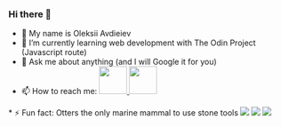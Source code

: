### Hi there 👋

* :bust_in_silhouette: My name is Oleksii Avdieiev
* 🌱 I’m currently learning web development with The Odin Project (Javascript route)
* 💬 Ask me about anything (and I will Google it for you)
* 📫 How to reach me: <a href="https://t.me/ImRealConfucii"><img height="50" src="https://cdn3.iconfinder.com/data/icons/social-icons-33/512/Telegram-512.png"/></a><a href="https://www.linkedin.com/in/confucii/">
    <img height="50" src="https://cdn2.iconfinder.com/data/icons/social-icon-3/512/social_style_3_in-306.png"/>
</a> 
* ⚡ Fun fact: Otters the only marine mammal to use stone tools

<img src="https://github-readme-stats.vercel.app/api?username=confucii&show_icons=true"/>

<img src="https://github-readme-stats.vercel.app/api/top-langs?username=confucii&layout=compact"/>

<img src="https://github-readme-streak-stats.herokuapp.com/?user=confucii"/>

<!--
**Confucii/confucii** is a ✨ _special_ ✨ repository because its `README.md` (this file) appears on your GitHub profile.

Here are some ideas to get you started:

- 🔭 I’m currently working on ...
- 🌱 I’m currently learning ...
- 👯 I’m looking to collaborate on ...
- 🤔 I’m looking for help with ...
- 💬 Ask me about ...
- 📫 How to reach me: ...
- 😄 Pronouns: ...
- ⚡ Fun fact: ...
-->
